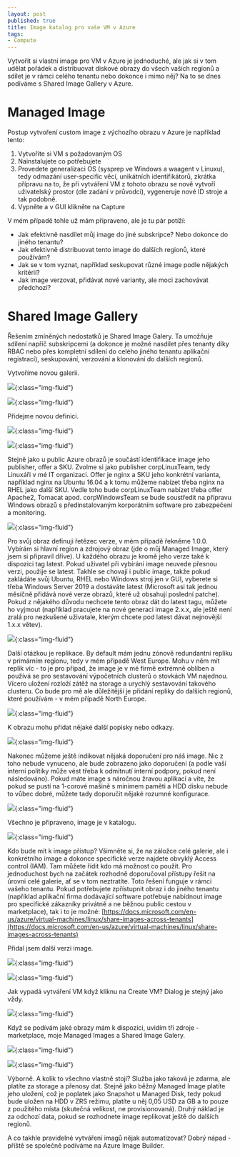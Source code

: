```yaml
---
layout: post
published: true
title: Image katalog pro vaše VM v Azure
tags:
- Compute
---
```

Vytvořit si vlastní image pro VM v Azure je jednoduché, ale jak si v tom udělat pořádek a distribuovat diskové obrazy do všech vašich regionů a sdílet je v rámci celého tenantu nebo dokonce i mimo něj? Na to se dnes podíváme s Shared Image Gallery v Azure.

# Managed Image
Postup vytvoření custom image z výchozího obrazu v Azure je například tento: 
1. Vytvoříte si VM s požadovaným OS
2. Nainstalujete co potřebujete
3. Provedete generalizaci OS (sysprep ve Windows a waagent v Linuxu), tedy odmazání user-specific věcí, unikátních identifikátorů, zkrátka přípravu na to, že při vytváření VM z tohoto obrazu se nově vytvoří uživatelský prostor (dle zadání v průvodci), vygeneruje nové ID stroje a tak podobně.
4. Vypněte a v GUI klikněte na Capture

V mém případě tohle už mám připraveno, ale je tu pár potíží:
* Jak efektivně nasdílet můj image do jiné subskripce? Nebo dokonce do jiného tenantu?
* Jak efektivně distribuovat tento image do dalších regionů, které používám?
* Jak se v tom vyznat, například seskupovat různé image podle nějakých kritérií?
* Jak image verzovat, přidávat nové varianty, ale moci zachovávat předchozí?

# Shared Image Gallery
Řešením zmíněných nedostatků je Shared Image Galery. Ta umožňuje sdílení napříč subskripcemi (a dokonce je možné nasdílet přes tenanty díky RBAC nebo přes kompletní sdílení do celého jiného tenantu aplikační registrací), seskupování, verzování a klonování do dalších regionů.

Vytvoříme novou galerii.

![](/images/2019/2019-05-12-17-09-41.png){:class="img-fluid"}

![](/images/2019/2019-05-12-17-11-02.png){:class="img-fluid"}

Přidejme novou definici.

![](/images/2019/2019-05-12-17-12-06.png){:class="img-fluid"}

![](/images/2019/2019-05-12-17-13-02.png){:class="img-fluid"}

Stejně jako u public Azure obrazů je součástí identifikace image jeho publisher, offer a SKU. Zvolme si jako publisher corpLinuxTeam, tedy Linuxáři v mé IT organizaci. Offer je nginx a SKU jeho konkrétní varianta, například nginx na Ubuntu 16.04 a k tomu můžeme nabízet třeba nginx na RHEL jako další SKU. Vedle toho bude corpLinuxTeam nabízet třeba offer Apache2, Tomacat apod. corpWindowsTeam se bude soustředit na přípravu Windows obrazů s předinstalovaným korporátním software pro zabezpečení a monitoring.

![](/images/2019/2019-05-12-17-16-09.png){:class="img-fluid"}

Pro svůj obraz definuji řetězec verze, v mém případě řekněme 1.0.0. Vybírám si hlavní region a zdrojový obraz (jde o můj Managed Image, který jsem si připravil dříve). U každého obrazu je kromě jeho verze také k dispozici tag latest. Pokud uživatel při vybírání image neuvede přesnou verzi, použije se latest. Takhle se chovají i public image, takže pokud zakládáte svůj Ubuntu, RHEL nebo Windows stroj jen v GUI, vyberete si třeba Windows Server 2019 a dostáváte latest (Microsoft asi tak jednou měsíčně přidává nové verze obrazů, které už obsahují poslední patche). Pokud z nějakého důvodu nechcete tento obraz dát do latest tagu, můžete ho vyjmout (například pracujete na nové generaci image 2.x.x, ale ještě není zralá pro nezkušené uživatale, kterým chcete pod latest dávat nejnovější 1.x.x větev).

![](/images/2019/2019-05-12-17-21-15.png){:class="img-fluid"}

Další otázkou je replikace. By default mám jednu zónově redundantní repliku v primárním regionu, tedy v mém případě West Europe. Mohu v něm mít replik víc - to je pro případ, že image je v mé firmě extrémně oblíben a používá se pro sestavování výpočetních clusterů o stovkách VM najednou. Vícero uložení rozloží zátěž na storage a urychlý sestavování takového clusteru. Co bude pro mě ale důležitější je přidání repliky do dalších regionů, které používám - v mém případě North Europe.

![](/images/2019/2019-05-12-17-23-25.png){:class="img-fluid"}

K obrazu mohu přidat nějaké další popisky nebo odkazy.

![](/images/2019/2019-05-12-17-24-54.png){:class="img-fluid"}

Nakonec můžeme ještě indikovat nějaká doporučení pro náš image. Nic z toho nebude vynuceno, ale bude zobrazeno jako doporučení (a podle vaší interní politiky může vést třeba k odmítnutí interní podpory, pokud není následováno). Pokud máte image s náročnou žravou aplikací a víte, že pokud se pustí na 1-corové mašině s minimem paměti a HDD disku nebude to vůbec dobré, můžete tady doporučit nějaké rozumné konfigurace.

![](/images/2019/2019-05-12-17-26-49.png){:class="img-fluid"}

Všechno je připraveno, image je v katalogu.

![](/images/2019/2019-05-12-19-58-01.png){:class="img-fluid"}

Kdo bude mít k image přístup? Všimněte si, že na záložce celé galerie, ale i konkrétního image a dokonce specifické verze najdete obvyklý Access control (IAM). Tam můžete řídit kdo má možnost co použít. Pro jednoduchost bych na začátek rozhodně doporučoval přístupy řešit na úrovni celé galerie, ať se v tom neztratíte. Toto řešení funguje v rámci vašeho tenantu. Pokud potřebujete zpřístupnit obraz i do jiného tenantu (například aplikační firma dodávající software potřebuje nabídnout image pro specifické zákazníky privátně a ne běžnou public cestou v marketplace), tak i to je možné: [https://docs.microsoft.com/en-us/azure/virtual-machines/linux/share-images-across-tenants](https://docs.microsoft.com/en-us/azure/virtual-machines/linux/share-images-across-tenants)

Přidal jsem další verzi image.

![](/images/2019/2019-05-12-20-07-51.png){:class="img-fluid"}

![](/images/2019/2019-05-12-20-08-17.png){:class="img-fluid"}

Jak vypadá vytváření VM když kliknu na Create VM? Dialog je stejný jako vždy.

![](/images/2019/2019-05-12-20-09-16.png){:class="img-fluid"}

Když se podívám jaké obrazy mám k dispozici, uvidím tři zdroje - marketplace, moje Managed Images a Shared Image Galery.

![](/images/2019/2019-05-12-20-10-23.png){:class="img-fluid"}

![](/images/2019/2019-05-12-20-10-51.png){:class="img-fluid"}

Výborně. A kolik to všechno vlastně stojí? Služba jako taková je zdarma, ale platíte za storage a přenosy dat. Stejně jako běžný Managed Image platíte jeho uložení, což je poplatek jako Snapshot u Managed Disk, tedy pokud bude uložen na HDD v ZRS režimu, platíte u něj 0,05 USD za GB a to pouze z použitého místa (skutečná velikost, ne provisionovaná). Druhý náklad je za odchozí data, pokud se rozhodnete image replikovat ještě do dalších regionů.

A co takhle pravidelné vytváření imagů nějak automatizovat? Dobrý nápad - příště se společně podíváme na Azure Image Builder.




